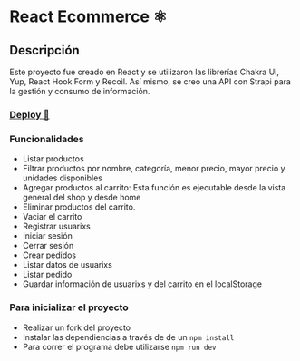 # React Ecommerce ⚛

## Descripción

Este proyecto fue creado en React y se utilizaron las librerías Chakra Ui, Yup, React Hook Form y Recoil. Así mismo, se creo una API con Strapi para la gestión y consumo de información.

### [Deploy 🔗](https://thefairystore.netlify.app/)

### Funcionalidades 

- Listar productos
- Filtrar productos por nombre, categoría, menor precio, mayor precio y unidades disponibles
- Agregar productos al carrito: Esta función es ejecutable desde la vista general del shop y desde home
- Eliminar productos del carrito.
- Vaciar el carrito
- Registrar usuarixs
- Iniciar sesión
- Cerrar sesión
- Crear pedidos
- Listar datos de usuarixs
- Listar pedido
- Guardar información de usuarixs y del carrito en el localStorage

### Para inicializar el proyecto

- Realizar un fork del proyecto
- Instalar las dependiencias a través de de un `npm install`
- Para correr el programa debe utilizarse `npm run dev`
